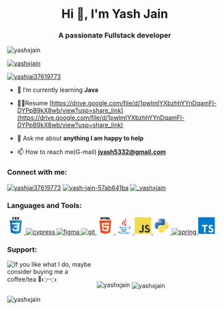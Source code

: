 <h1 align="center">Hi 👋, I'm Yash Jain</h1>
<h3 align="center">A passionate Fullstack developer</h3>

<p align="left"> <img src="https://komarev.com/ghpvc/?username=yashxjain&label=Profile%20views&color=0e75b6&style=flat" alt="yashxjain" /> </p>

<p align="left"> <a href="https://github.com/ryo-ma/github-profile-trophy"><img src="https://github-profile-trophy.vercel.app/?username=yashxjain" alt="yashxjain" /></a> </p>

<p align="left"> <a href="https://twitter.com/yashjai37619773" target="blank"><img src="https://img.shields.io/twitter/follow/yashjai37619773?logo=twitter&style=for-the-badge" alt="yashjai37619773" /></a> </p>

- 🌱 I’m currently learning **Java**

- 👨‍💻Resume [https://drive.google.com/file/d/1pwImIYXbzhhYYnDqamFl-DYPpB9kX8wb/view?usp=share_link](https://drive.google.com/file/d/1pwImIYXbzhhYYnDqamFl-DYPpB9kX8wb/view?usp=share_link)

- 💬 Ask me about **anything I am happy to help**

- 📫 How to reach me(G-mail) **jyash5332@gmail.com**

<h3 align="left">Connect with me:</h3>
<p align="left">
<a href="https://twitter.com/yashjai37619773" target="blank"><img align="center" src="https://raw.githubusercontent.com/rahuldkjain/github-profile-readme-generator/master/src/images/icons/Social/twitter.svg" alt="yashjai37619773" height="30" width="40" /></a>
<a href="https://linkedin.com/in/yash-jain-57ab641ba" target="blank"><img align="center" src="https://raw.githubusercontent.com/rahuldkjain/github-profile-readme-generator/master/src/images/icons/Social/linked-in-alt.svg" alt="yash-jain-57ab641ba" height="30" width="40" /></a>
<a href="https://instagram.com/_yashxjain" target="blank"><img align="center" src="https://raw.githubusercontent.com/rahuldkjain/github-profile-readme-generator/master/src/images/icons/Social/instagram.svg" alt="_yashxjain" height="30" width="40" /></a>
</p>

<h3 align="left">Languages and Tools:</h3>
<p align="left"> <a href="https://www.w3schools.com/css/" target="_blank" rel="noreferrer"> <img src="https://raw.githubusercontent.com/devicons/devicon/master/icons/css3/css3-original-wordmark.svg" alt="css3" width="40" height="40"/> </a> <a href="https://www.cypress.io" target="_blank" rel="noreferrer"> <img src="https://raw.githubusercontent.com/simple-icons/simple-icons/6e46ec1fc23b60c8fd0d2f2ff46db82e16dbd75f/icons/cypress.svg" alt="cypress" width="40" height="40"/> </a> <a href="https://www.figma.com/" target="_blank" rel="noreferrer"> <img src="https://www.vectorlogo.zone/logos/figma/figma-icon.svg" alt="figma" width="40" height="40"/> </a> <a href="https://git-scm.com/" target="_blank" rel="noreferrer"> <img src="https://www.vectorlogo.zone/logos/git-scm/git-scm-icon.svg" alt="git" width="40" height="40"/> </a> <a href="https://www.w3.org/html/" target="_blank" rel="noreferrer"> <img src="https://raw.githubusercontent.com/devicons/devicon/master/icons/html5/html5-original-wordmark.svg" alt="html5" width="40" height="40"/> </a> <a href="https://www.java.com" target="_blank" rel="noreferrer"> <img src="https://raw.githubusercontent.com/devicons/devicon/master/icons/java/java-original.svg" alt="java" width="40" height="40"/> </a> <a href="https://developer.mozilla.org/en-US/docs/Web/JavaScript" target="_blank" rel="noreferrer"> <img src="https://raw.githubusercontent.com/devicons/devicon/master/icons/javascript/javascript-original.svg" alt="javascript" width="40" height="40"/> </a> <a href="https://www.python.org" target="_blank" rel="noreferrer"> <img src="https://raw.githubusercontent.com/devicons/devicon/master/icons/python/python-original.svg" alt="python" width="40" height="40"/> </a> <a href="https://spring.io/" target="_blank" rel="noreferrer"> <img src="https://www.vectorlogo.zone/logos/springio/springio-icon.svg" alt="spring" width="40" height="40"/> </a> <a href="https://www.typescriptlang.org/" target="_blank" rel="noreferrer"> <img src="https://raw.githubusercontent.com/devicons/devicon/master/icons/typescript/typescript-original.svg" alt="typescript" width="40" height="40"/> </a> </p>

<h3 align="left">Support:</h3>
<p><a href="https://www.buymeacoffee.com/If you like what I do, maybe consider buying me a coffee/tea 🥺👉👈"> <img align="left" src="https://cdn.buymeacoffee.com/buttons/v2/default-yellow.png" height="50" width="210" alt="If you like what I do, maybe consider buying me a coffee/tea 🥺👉👈" /></a></p><br><br>

<p><img align="left" src="https://github-readme-stats.vercel.app/api/top-langs?username=yashxjain&show_icons=true&locale=en&layout=compact" alt="yashxjain" /></p>

<p>&nbsp;<img align="center" src="https://github-readme-stats.vercel.app/api?username=yashxjain&show_icons=true&locale=en" alt="yashxjain" /></p>

<p><img align="center" src="https://github-readme-streak-stats.herokuapp.com/?user=yashxjain&" alt="yashxjain" /></p>



